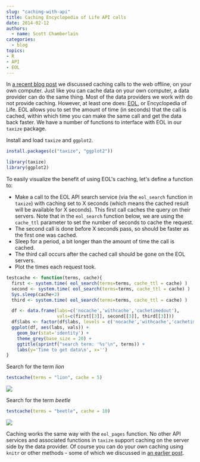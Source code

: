 ```yaml
---
slug: "caching-with-api"
title: Caching Encyclopedia of Life API calls
date: 2014-02-12
authors:
  - name: Scott Chamberlain
categories:
  - blog
topics:
- R
- API
- EOL
---
```


In [a recent blog post][cacheoff] we discussed caching calls to the web offline, on your own computer. Just like you can cache data on your own computer, a data provider can do the same thing. Most of the data providers we work with do not provide caching. However, at least one does: [EOL][eol], or Encyclopedia of Life. EOL allows you to set the amount of time (in seconds) that the call is cached, within which time you can make the same call and get the data back faster. We have a number of functions to interface with EOL in our `taxize` package.

Install and load `taxize` and `ggplot2`.


```r
install.packages(c("taxize", "ggplot2"))
```



```r
library(taxize)
library(ggplot2)
```


To easily visualize the benefit of using EOL's caching, let's define a function to:

* Make a call to the EOL API search service (via the `eol_search` function in `taxize`) with caching set to X seconds (which means the cached result will be available for X seconds). This first call caches the query on their servers. Note that in the `eol_search` function below, we are using the `cache_ttl` parameter to set the number of seconds to cache the request.
* The second call is done before X seconds pass, so should be faster as the first one was cached.
* Sleep for a period, a bit longer than the amount of time the call is cached.
* The third call occurs after the cached call should be gone on the EOL servers.
* Plot the times each request took.


```r
testcache <- function(terms, cache){
  first <- system.time( eol_search(terms=terms, cache_ttl = cache) )
  second <- system.time( eol_search(terms=terms, cache_ttl = cache) )
  Sys.sleep(cache+2)
  third <- system.time( eol_search(terms=terms, cache_ttl = cache) )

  df <- data.frame(labs=c('nocache','withcache','cachetimedout'),
                   vals=c(first[[3]], second[[3]], third[[3]]))
  df$labs <- factor(df$labs, levels = c('nocache','withcache','cachetimedout'))
  ggplot(df, aes(labs, vals)) +
    geom_bar(stat='identity') +
    theme_grey(base_size = 20) +
    ggtitle(sprintf("search term: '%s'\n", terms)) +
    labs(y='Time to get data\n', x='')
}
```


Search for the term _lion_


```r
testcache(terms = "lion", cache = 5)
```

![](/assets/blog-images/2014-02-12-caching-with-api/unnamed-chunk-4.png)


Search for the term _beetle_


```r
testcache(terms = "beetle", cache = 10)
```

![](/assets/blog-images/2014-02-12-caching-with-api/unnamed-chunk-5.png)


Caching works the same way with the `eol_pages` function. No other API services and associated functions in `taxize` support caching on the server side by the data provider. Of course you can do your own caching using `knitr` or other methods - some of which we discussed in [an earlier post][cacheoff].

[cacheoff]: http://ropensci.org/blog/2014/02/03/caching-offline/
[eol]: http://eol.org/
